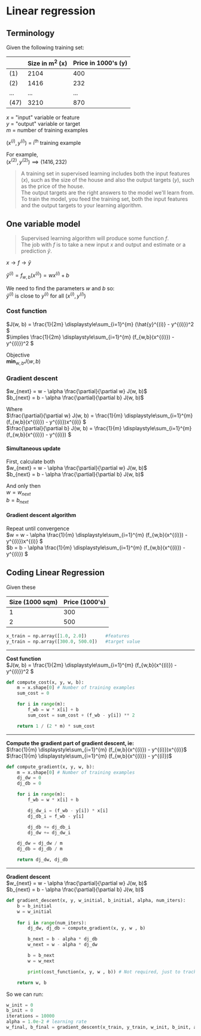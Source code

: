 # Linear regression

## Terminology

Given the following training set:

|      | Size in m<sup>2</sup> (x) | Price in 1000's (y) |
|------|-----------------|---------------------|
| (1)  | 2104            | 400                 |
| (2)  | 1416            | 232                 |
| ...  | ...             | ...                 |
| (47) | 3210            | 870                 |

$x$ = "input" variable or feature  
$y$ = "output" variable or target  
$m$ = number of training examples

$(x^{(i)}, y^{(i)})$ = i<sup>th</sup> training example  

For example,  
$(x^{(2)}, y^{(2)}) \implies (1416, 232)$

> A training set in supervised learning includes both the input features $(x)$, such as the size of the house and also the output targets $(y)$, such as the price of the house.  
> The output targets are the right answers to the model we'll learn from.  
> To train the model, you feed the training set, both the input features and the output targets to your learning algorithm.  

## One variable model
>
> Supervised learning algorithm will produce some function $f$.  
> The job with $f$ is to take a new input $x$ and output and estimate or a prediction $\hat{y}$.

$x \rightarrow f \rightarrow \hat{y}$

$\hat{y}^{(i)} = f_{w,b}(x^{(i)}) = wx^{(i)} + b$

We need to find the parameters $w$ and $b$ so:  
$\hat{y}^{(i)}$ is close to $y^{(i)}$ for all $(x^{(i)}, y^{(i)})$

### Cost function

$J(w, b) = \frac{1}{2m} \displaystyle\sum_{i=1}^{m} (\hat{y}^{(i)} - y^{(i)})^2 $  
$\implies \frac{1}{2m} \displaystyle\sum_{i=1}^{m} (f_{w,b}(x^{(i)}) - y^{(i)})^2 $

Objective  
$\textbf{min}_{w,b} J(w, b)$

### Gradient descent

$w_{next} = w - \alpha \frac{\partial}{\partial w} J(w, b)$  
$b_{next} = b - \alpha \frac{\partial}{\partial b} J(w, b)$

Where  
$\frac{\partial}{\partial w} J(w, b) = \frac{1}{m} \displaystyle\sum_{i=1}^{m} (f_{w,b}(x^{(i)}) - y^{(i)})x^{(i)} $  
$\frac{\partial}{\partial b} J(w, b) = \frac{1}{m} \displaystyle\sum_{i=1}^{m} (f_{w,b}(x^{(i)}) - y^{(i)}) $

#### Simultaneous update

First, calculate both  
$w_{next} = w - \alpha \frac{\partial}{\partial w} J(w, b)$  
$b_{next} = b - \alpha \frac{\partial}{\partial b} J(w, b)$

And only then  
$w = w_{next}$  
$b = b_{next}$

#### Gradient descent algorithm

Repeat until convergence  
$w = w - \alpha \frac{1}{m} \displaystyle\sum_{i=1}^{m} (f_{w,b}(x^{(i)}) - y^{(i)})x^{(i)} $  
$b = b - \alpha \frac{1}{m} \displaystyle\sum_{i=1}^{m} (f_{w,b}(x^{(i)}) - y^{(i)}) $  

## Coding Linear Regression

Given these

| Size (1000 sqm) | Price (1000's)           |
| ----------------| ------------------------ |
| 1               | 300                      |
| 2               | 500                      |

```python
x_train = np.array([1.0, 2.0])       #features
y_train = np.array([300.0, 500.0])   #target value
```

---
__Cost function__  
$J(w, b) =  \frac{1}{2m} \displaystyle\sum_{i=1}^{m} (f_{w,b}(x^{(i)}) - y^{(i)})^2 $

```python
def compute_cost(x, y, w, b):
    m = x.shape[0] # Number of training examples
    sum_cost = 0

    for i in range(m):
        f_wb = w * x[i] + b
        sum_cost = sum_cost + (f_wb - y[i]) ** 2

    return 1 / (2 * m) * sum_cost
```

---
__Compute the gradient part of gradient descent, ie:__  
$\frac{1}{m} \displaystyle\sum_{i=1}^{m} (f_{w,b}(x^{(i)}) - y^{(i)})x^{(i)}$  
$\frac{1}{m} \displaystyle\sum_{i=1}^{m} (f_{w,b}(x^{(i)}) - y^{(i)})$  

```python
def compute_gradient(x, y, w, b): 
    m = x.shape[0] # Number of training examples
    dj_dw = 0
    dj_db = 0

    for i in range(m):
        f_wb = w * x[i] + b

        dj_dw_i = (f_wb - y[i]) * x[i]
        dj_db_i = f_wb - y[i]

        dj_db += dj_db_i
        dj_dw += dj_dw_i

    dj_dw = dj_dw / m
    dj_db = dj_db / m

    return dj_dw, dj_db
```

---

__Gradient descent__  
$w_{next} = w - \alpha \frac{\partial}{\partial w} J(w, b)$  
$b_{next} = b - \alpha \frac{\partial}{\partial b} J(w, b)$

```python
def gradient_descent(x, y, w_initial, b_initial, alpha, num_iters): 
    b = b_initial
    w = w_initial
    
    for i in range(num_iters):
        dj_dw, dj_db = compute_gradient(x, y, w , b) 

        b_next = b - alpha * dj_db
        w_next = w - alpha * dj_dw

        b = b_next
        w = w_next

        print(cost_function(x, y, w , b)) # Not required, just to track the cost on each iteration

    return w, b
```

So we can run:

```python
w_init = 0
b_init = 0
iterations = 10000
alpha = 1.0e-2 # learning rate
w_final, b_final = gradient_descent(x_train, y_train, w_init, b_init, alpha, iterations)
```
